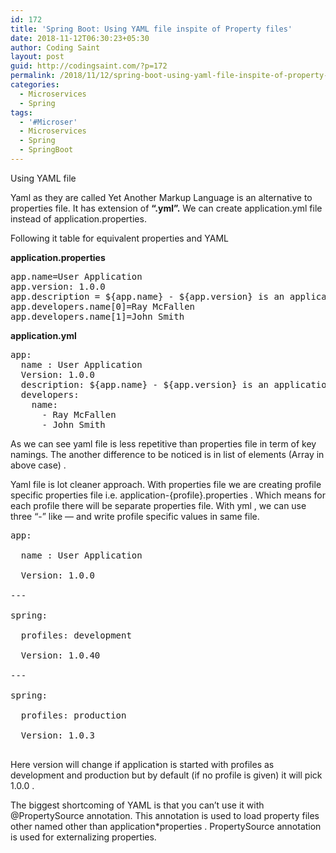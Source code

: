 ```yaml
---
id: 172
title: 'Spring Boot: Using YAML file inspite of Property files'
date: 2018-11-12T06:30:23+05:30
author: Coding Saint
layout: post
guid: http://codingsaint.com/?p=172
permalink: /2018/11/12/spring-boot-using-yaml-file-inspite-of-property-files/
categories:
  - Microservices
  - Spring
tags:
  - '#Microser'
  - Microservices
  - Spring
  - SpringBoot
---
```

Using YAML file

Yaml as they are called Yet Another Markup Language is an alternative to properties file. It has extension of **“.yml”.** We can create application.yml file instead of application.properties.

Following it table for equivalent properties and YAML

**application.properties**

<pre class="brush: plain; title: ; notranslate" title="">app.name=User Application
app.version: 1.0.0
app.description = ${app.name} - ${app.version} is an application to store user details.&amp;amp;amp;gt;
app.developers.name[0]=Ray McFallen
app.developers.name[1]=John Smith
</pre>

**application.yml**

<pre class="brush: plain; title: ; notranslate" title="">app:
  name : User Application
  Version: 1.0.0
  description: ${app.name} - ${app.version} is an application to store user details.
  developers:
    name:
      - Ray McFallen
      - John Smith
</pre>

As we can see yaml file is less repetitive than properties file in term of key namings. The another difference to be noticed is in list of elements (Array in above case) .

Yaml file is lot cleaner approach. With properties file we are creating profile specific properties file i.e. application-{profile}.properties . Which means for each profile there will be separate properties file. With yml , we can use three “-” like &#8212; and write profile specific values in same file.

<pre class="brush: plain; title: ; notranslate" title="">app:

  name : User Application

  Version: 1.0.0

---

spring:

  profiles: development

  Version: 1.0.40

---

spring:

  profiles: production

  Version: 1.0.3

</pre>

Here version will change if application is started with profiles as development and production but by default (if no profile is given) it will pick 1.0.0 .

The biggest shortcoming of YAML is that you can’t use it with @PropertySource annotation. This annotation is used to load property files other named other than application*properties . PropertySource annotation is used for externalizing properties.